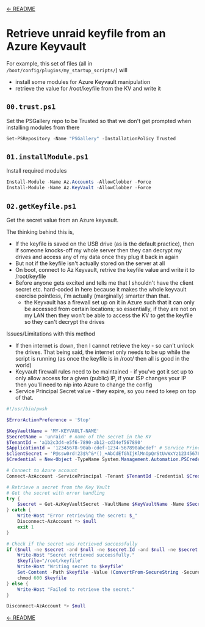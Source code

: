 [← README](./README.md)

# Retrieve unraid keyfile from an Azure Keyvault

For example, this set of files (all in `/boot/config/plugins/my_startup_scripts/`) will 
* install some modules for Azure Keyvault manipulation
* retrieve the value for /root/keyfile from the KV and write it

## `00.trust.ps1`

Set the PSGallery repo to be Trusted so that we don't get prompted when installing modules from there

``` powershell
Set-PSRepository -Name "PSGallery" -InstallationPolicy Trusted
```

## `01.installModule.ps1`

Install required modules 

``` powershell
Install-Module -Name Az.Accounts -AllowClobber -Force
Install-Module -Name Az.KeyVault -AllowClobber -Force
```

## `02.getKeyfile.ps1`

Get the secret value from an Azure keyvault. 

The thinking behind this is,
* If the keyfile is saved on the USB drive (as is the default practice), then if someone knocks-off my whole server then they can decrypt my drives and access any of my data once they plug it back in again
* But not if the keyfile isn't actually stored on the server at all
* On boot, connect to Az Keyvault, retrive the keyfile value and write it to /root/keyfile
* Before anyone gets excited and tells me that I shouldn't have the client secret etc. hard-coded in here because it makes the whole keyvault exercise pointless, i'm actually (marginally) smarter than that.
  * the Keyvault has a firewall set up on it in Azure such that it can only be accessed from certain locations; so essentially, if they are not on my LAN then they won't be able to access the KV to get the keyfile so they can't decrypt the drives

Issues/Limitations with this method
 * If then internet is down, then I cannot retrieve the key - so can't unlock the drives. That being said, the internet only needs to be up while the script is running (as once the keyfile is in /root/ then all is good in the world)
 * Keyvault firewall rules need to be maintained - if you've got it set up to only allow access for a given (public) IP, if your ISP changes your IP then you'll need to nip into Azure to change the config
 * Service Principal Secret value - they expire, so you need to keep on top of that.

``` powershell
#!/usr/bin/pwsh

$ErrorActionPreference = 'Stop'

$KeyVaultName = 'MY-KEYVAULT-NAME'
$SecretName = 'unraid' # name of the secret in the KV
$TenantId = 'a1b2c3d4-e5f6-7890-ab12-cd34ef567890'
$ApplicationId = '12345678-90ab-cdef-1234-567890abcdef' # Service Principal ID
$clientSecret = 'P@ssw0rd!23$%^&*()_+AbCdEfGhIjKlMnOpQrStUvWxYz1234567890' | ConvertTo-SecureString -AsPlainText -Force
$Credential = New-Object -TypeName System.Management.Automation.PSCredential -ArgumentList $ApplicationId, $clientSecret

# Connect to Azure account
Connect-AzAccount -ServicePrincipal -Tenant $TenantId -Credential $Credential *> $null

# Retrieve a secret from the Key Vault
# Get the secret with error handling
try {
    $secret = Get-AzKeyVaultSecret -VaultName $KeyVaultName -Name $SecretName
} catch {
    Write-Host "Error retrieving the secret: $_"
    Disconnect-AzAccount *> $null
    exit 1
}

# Check if the secret was retrieved successfully
if ($null -ne $secret -and $null -ne $secret.Id -and $null -ne $secret.Name) {
    Write-Host "Secret retrieved successfully."
    $keyfile="/root/keyfile"
    Write-Host "Writing secret to $keyfile"
    Set-Content -Path $keyfile -Value (ConvertFrom-SecureString -SecureString $secret.SecretValue -AsPlainText) -NoNewline
    chmod 600 $keyfile
} else {
    Write-Host "Failed to retrieve the secret."
}

Disconnect-AzAccount *> $null
```


[← README](./README.md)
